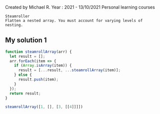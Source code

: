 Created by Michael R. Year : 2021 - 13/10/2021 Personal learning courses

```
Steamroller
Flatten a nested array. You must account for varying levels of nesting.
```

## My solution 1

```javascript
function steamrollArray(arr) {
  let result = [];
  arr.forEach(item => {
    if (Array.isArray(item)) {
      result = [...result, ...steamrollArray(item)];
    } else {
      result.push(item);
    }
  });
  return result;
}

steamrollArray([1, [], [3, [[4]]]])
```
